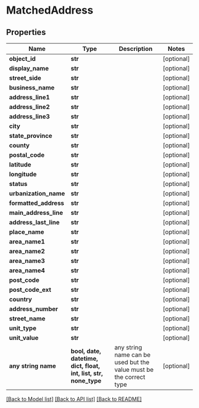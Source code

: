 # MatchedAddress


## Properties
Name | Type | Description | Notes
------------ | ------------- | ------------- | -------------
**object_id** | **str** |  | [optional] 
**display_name** | **str** |  | [optional] 
**street_side** | **str** |  | [optional] 
**business_name** | **str** |  | [optional] 
**address_line1** | **str** |  | [optional] 
**address_line2** | **str** |  | [optional] 
**address_line3** | **str** |  | [optional] 
**city** | **str** |  | [optional] 
**state_province** | **str** |  | [optional] 
**county** | **str** |  | [optional] 
**postal_code** | **str** |  | [optional] 
**latitude** | **str** |  | [optional] 
**longitude** | **str** |  | [optional] 
**status** | **str** |  | [optional] 
**urbanization_name** | **str** |  | [optional] 
**formatted_address** | **str** |  | [optional] 
**main_address_line** | **str** |  | [optional] 
**address_last_line** | **str** |  | [optional] 
**place_name** | **str** |  | [optional] 
**area_name1** | **str** |  | [optional] 
**area_name2** | **str** |  | [optional] 
**area_name3** | **str** |  | [optional] 
**area_name4** | **str** |  | [optional] 
**post_code** | **str** |  | [optional] 
**post_code_ext** | **str** |  | [optional] 
**country** | **str** |  | [optional] 
**address_number** | **str** |  | [optional] 
**street_name** | **str** |  | [optional] 
**unit_type** | **str** |  | [optional] 
**unit_value** | **str** |  | [optional] 
**any string name** | **bool, date, datetime, dict, float, int, list, str, none_type** | any string name can be used but the value must be the correct type | [optional]

[[Back to Model list]](../README.md#documentation-for-models) [[Back to API list]](../README.md#documentation-for-api-endpoints) [[Back to README]](../README.md)


